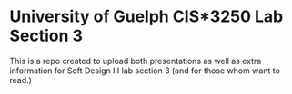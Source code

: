 # University of Guelph CIS*3250 Lab Section 3 
This is a repo created to upload both presentations
as well as extra information for Soft Design III
lab section 3 (and for those whom want to read.)
